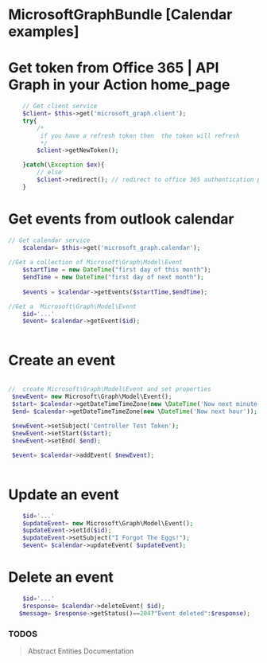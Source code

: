 # MicrosoftGraphBundle [Calendar examples]





# Get  token from Office 365 | API Graph  in your Action home_page 
``` php
    // Get client service 
    $client= $this->get('microsoft_graph.client');
    try{
        /*
         if you have a refresh token then  the token will refresh 
         */
        $client->getNewToken();

    }catch(\Exception $ex){
        // else 
        $client->redirect(); // redirect to office 365 authentication page
    }


```


# Get events from outlook calendar

``` php
// Get calendar service 
    $calendar= $this->get('microsoft_graph.calendar');
            
//Get a collection of Microsoft\Graph\Model\Event
    $startTime = new DateTime("first day of this month");
    $endTime = new DateTime("first day of next month");
    
    $events = $calendar->getEvents($startTime,$endTime);

//Get a  Microsoft\Graph\Model\Event
    $id='...'
    $event= $calendar->getEvent($id);
     
```


 # Create an event
   ``` php    
            
//  create Microsoft\Graph\Model\Event and set properties
    $newEvent= new Microsoft\Graph\Model\Event();              
    $start= $calendar->getDateTimeTimeZone(new \DateTime('Now next minute'));
    $end= $calendar->getDateTimeTimeZone(new \DateTime('Now next hour'));
    
    $newEvent->setSubject('Controller Test Token');
    $newEvent->setStart($start);
    $newEvent->setEnd( $end);     

    $event= $calendar->addEvent( $newEvent);
     
```

 # Update an event
``` php
    $id='...'
    $updateEvent= new Microsoft\Graph\Model\Event(); 
    $updateEvent->setId($id);
    $updateEvent->setSubject("I Forgot The Eggs!");
    $event= $calendar->updateEvent( $updateEvent);

``` 

 # Delete an event
``` php
    $id='...'
    $response= $calendar->deleteEvent( $id);
   $message= $response->getStatus()==204?"Event deleted":$response);

```


### TODOS
> Abstract Entities
> Documentation